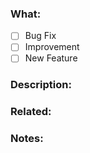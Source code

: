 <!--
Hey! Thank you for your interest in contributing to TasteUi.
Please, fill in the form below correctly. This will help us to understand your PR.
-->

### What:

<!-- insert X in the square brackets to mark your PR type. -->

- [ ] Bug Fix
- [ ] Improvement
- [ ] New Feature

### Description:

<!-- describe your PR, which more details as possible. -->

### Related:

<!-- link to the issue(s) your PR is solving. If it doesn't exist, remove the "Related" section. -->

### Notes:

<!-- insert notes here, something like an image, gif, or whatever you think is necessary. -->